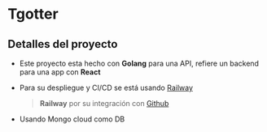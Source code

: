 # Tgotter

## Detalles del proyecto

- Este proyecto esta hecho con **Golang** para una API, refiere un backend para una app con **React**

- Para su despliegue y CI/CD se está usando [Railway](https://railway.app/)
  > **Railway** por su integración con [Github](https://github.com)
- Usando Mongo cloud como DB
